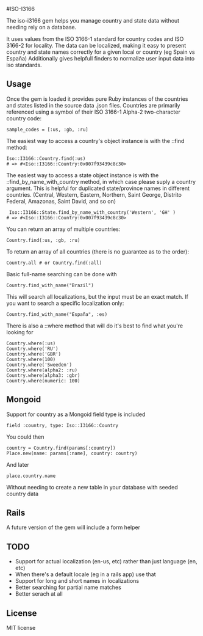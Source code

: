 #ISO-I3166

The iso-i3166 gem helps you manage country and state data without needing rely on a database.

It uses values from the ISO 3166-1 standard for country codes and ISO 3166-2 for locality.
The data can be localized, making it easy to present country and state names correctly for a given local or country (eg Spain vs España)
Additionally gives helpfull finders to normalize user input data into iso standards. 

## Usage

Once the gem is loaded it provides pure Ruby instances of the countries and states listed in the source data .json files. Countries are primarily referenced using a symbol of their ISO 3166-1 Alpha-2 two-character country code:

    sample_codes = [:us, :gb, :ru]

The easiest way to access a country's object instance is with the ::find method:

    Iso::I3166::Country.find(:us)
    # => #<Iso::I3166::Country:0x007f93439c8c30>

The easiest way to access a state object instance is with the
::find_by_name_with_country method, in which case please suply a country
argument. This is helpful for duplicated state/province names in
different countries. (Central, Western, Eastern,  Northern,  Saint
George,  Distrito Federal,  Amazonas,  Saint David, and so on)
   
     Iso::I3166::State.find_by_name_with_country('Western', 'GH' )
    # => #<Iso::I3166::Country:0x007f93439c8c30>
   

You can return an array of multiple countries:

    Country.find(:us, :gb, :ru)

To return an array of all countries (there is no guarantee as to the order):

    Country.all # or Country.find(:all)

Basic full-name searching can be done with

    Country.find_with_name("Brazil")

This will search all localizations, but the input must be an exact match. If you want to search a specific localization only:

    Country.find_with_name("España", :es)

There is also a ::where method that will do it's best to find what you're looking for

    Country.where(:us)
    Country.where('RU')
    Country.where('GBR')
    Country.where(100)
    Country.where('Sweeden')
    Country.where(alpha2: :ru)
    Country.where(alpha3: :gbr)
    Country.where(numeric: 100)

## Mongoid

Support for country as a Mongoid field type is included

    field :country, type: Iso::I3166::Country

You could then

    country = Country.find(params[:country])
    Place.new(name: params[:name], country: country)

And later

    place.country.name

Without needing to create a new table in your database with seeded country data

## Rails

A future version of the gem will include a form helper

## TODO

- Support for actual localization (en-us, etc) rather than just language (en, etc)
- When there's a default locale (eg in a rails app) use that
- Support for long and short names in localizations
- Better searching for partial name matches
- Better serach at all

## License

MIT license
